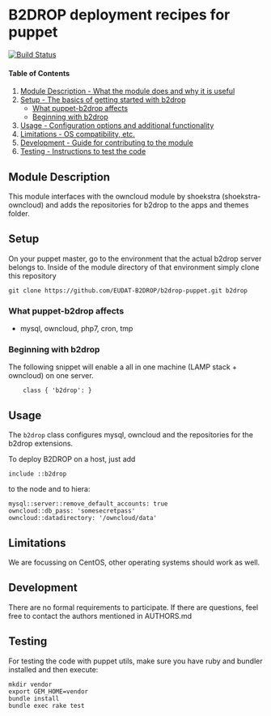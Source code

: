 # B2DROP deployment recipes for puppet

[![Build Status](https://travis-ci.org/EUDAT-B2DROP/b2drop-puppet.svg?branch=master)](https://travis-ci.org/EUDAT-B2DROP/b2drop-puppet)

#### Table of Contents

1. [Module Description - What the module does and why it is useful](#module-description)
2. [Setup - The basics of getting started with b2drop](#setup)
    * [What puppet-b2drop affects](#what-puppet-b2drop-affects)
    * [Beginning with b2drop](#beginning-with-b2drop)
3. [Usage - Configuration options and additional functionality](#usage)
4. [Limitations - OS compatibility, etc.](#limitations)
5. [Development - Guide for contributing to the module](#development)
5. [Testing - Instructions to test the code](#testing)


## Module Description

This module interfaces with the owncloud module by shoekstra (shoekstra-owncloud) and
adds the repositories for b2drop to the apps and themes folder.

## Setup

On your puppet master, go to the environment that the actual b2drop server belongs to.
Inside of the module directory of that environment simply clone this repository
```
git clone https://github.com/EUDAT-B2DROP/b2drop-puppet.git b2drop 
```


### What puppet-b2drop affects

* mysql, owncloud, php7, cron, tmp

### Beginning with b2drop

The following snippet will enable a all in one machine (LAMP stack + owncloud) on one server.
```puppet
    class { 'b2drop': }
```
## Usage

The `b2drop` class configures mysql, owncloud and the repositories for the b2drop extensions.

To deploy B2DROP on a host, just add 
```
include ::b2drop
```
to the node and to hiera:
```
mysql::server::remove_default_accounts: true
owncloud::db_pass: 'somesecretpass'
owncloud::datadirectory: '/owncloud/data'
```

## Limitations

We are focussing on CentOS, other operating systems should work as well.

## Development

There are no formal requirements to participate. If there are questions, feel free to contact the authors mentioned in AUTHORS.md

## Testing

For testing the code with puppet utils, make sure you have ruby and bundler installed  and then execute:

```
mkdir vendor
export GEM_HOME=vendor
bundle install
bundle exec rake test
```